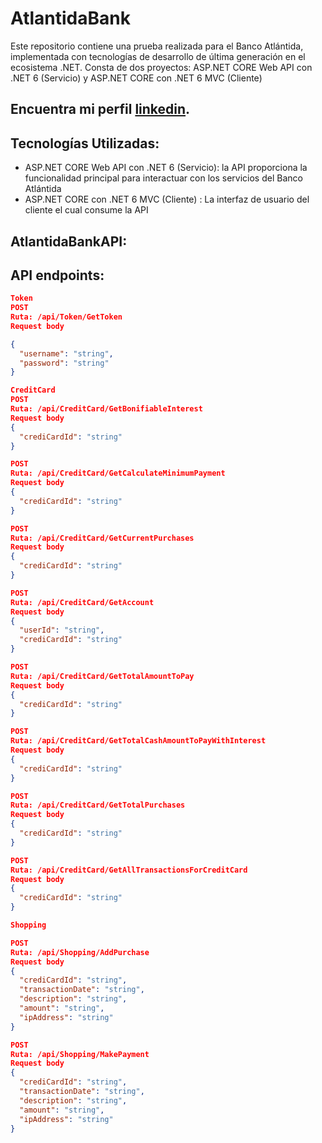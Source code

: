 # AtlantidaBank
Este repositorio contiene una prueba realizada para el Banco Atlántida, implementada con tecnologías de desarrollo de última generación en el ecosistema .NET. Consta de dos proyectos: ASP.NET CORE Web API con .NET 6 (Servicio) y ASP.NET CORE con .NET 6 MVC (Cliente)

## Encuentra mi perfil [linkedin](https://www.linkedin.com/in/jos%C3%A9-eduardo-guevara-soria-7a5956157/).

## Tecnologías Utilizadas:
- ASP.NET CORE Web API con .NET 6 (Servicio): la API proporciona la funcionalidad principal para interactuar con los servicios del Banco Atlántida
- ASP.NET CORE con .NET 6 MVC (Cliente) : La interfaz de usuario del cliente el cual consume la API

## AtlantidaBankAPI:

## API endpoints:

```json
Token
POST
Ruta: /api/Token/GetToken
Request body

{
  "username": "string",
  "password": "string"
}

CreditCard
POST
Ruta: /api/CreditCard/GetBonifiableInterest
Request body
{
  "crediCardId": "string"
}

POST
Ruta: /api/CreditCard/GetCalculateMinimumPayment
Request body
{
  "crediCardId": "string"
}

POST
Ruta: /api/CreditCard/GetCurrentPurchases
Request body
{
  "crediCardId": "string"
}

POST
Ruta: /api/CreditCard/GetAccount
Request body
{
  "userId": "string",
  "crediCardId": "string"
}

POST
Ruta: /api/CreditCard/GetTotalAmountToPay
Request body
{
  "crediCardId": "string"
}

POST
Ruta: /api/CreditCard/GetTotalCashAmountToPayWithInterest
Request body
{
  "crediCardId": "string"
}

POST
Ruta: /api/CreditCard/GetTotalPurchases
Request body
{
  "crediCardId": "string"
}

POST
Ruta: /api/CreditCard/GetAllTransactionsForCreditCard
Request body
{
  "crediCardId": "string"
}

Shopping

POST
Ruta: /api/Shopping/AddPurchase
Request body
{
  "crediCardId": "string",
  "transactionDate": "string",
  "description": "string",
  "amount": "string",
  "ipAddress": "string"
}

POST
Ruta: /api/Shopping/MakePayment
Request body
{
  "crediCardId": "string",
  "transactionDate": "string",
  "description": "string",
  "amount": "string",
  "ipAddress": "string"
}
```

